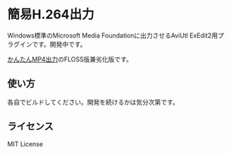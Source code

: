 # 簡易H.264出力

Windows標準のMicrosoft Media Foundationに出力させるAviUtl ExEdit2用プラグインです。開発中です。

[かんたんMP4出力](https://aoytsk.blog.jp/aviutl/34586383.html)のFLOSS版兼劣化版です。

## 使い方

各自でビルドしてください。開発を続けるかは気分次第です。

## ライセンス

MIT License